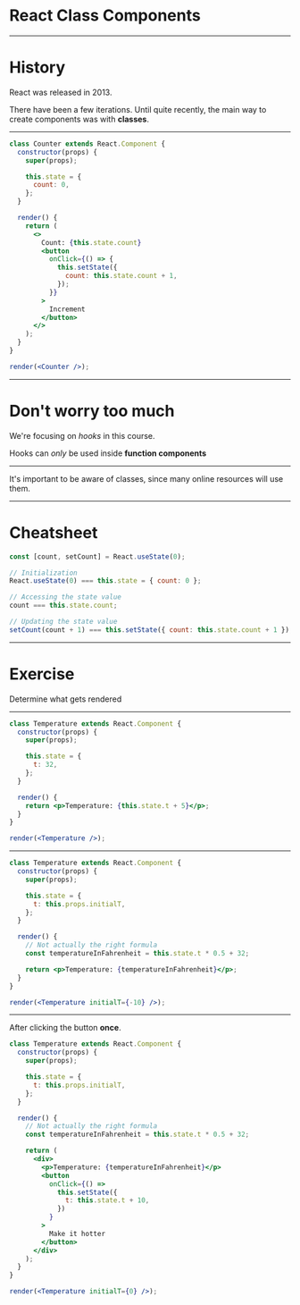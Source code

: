 # React Class Components

---

# History

React was released in 2013.

There have been a few iterations. Until quite recently, the main way to create components was with **classes**.

---

```jsx live=true
class Counter extends React.Component {
  constructor(props) {
    super(props);

    this.state = {
      count: 0,
    };
  }

  render() {
    return (
      <>
        Count: {this.state.count}
        <button
          onClick={() => {
            this.setState({
              count: this.state.count + 1,
            });
          }}
        >
          Increment
        </button>
      </>
    );
  }
}

render(<Counter />);
```

---

# Don't worry too much

We're focusing on _hooks_ in this course.

Hooks can _only_ be used inside **function components**

---

It's important to be aware of classes, since many online resources will use them.

---

# Cheatsheet

```jsx
const [count, setCount] = React.useState(0);

// Initialization
React.useState(0) === this.state = { count: 0 };

// Accessing the state value
count === this.state.count;

// Updating the state value
setCount(count + 1) === this.setState({ count: this.state.count + 1 });
```

---

# Exercise

Determine what gets rendered

---

```jsx live=true clickToReveal=true
class Temperature extends React.Component {
  constructor(props) {
    super(props);

    this.state = {
      t: 32,
    };
  }

  render() {
    return <p>Temperature: {this.state.t + 5}</p>;
  }
}

render(<Temperature />);
```

---

```jsx live=true clickToReveal=true
class Temperature extends React.Component {
  constructor(props) {
    super(props);

    this.state = {
      t: this.props.initialT,
    };
  }

  render() {
    // Not actually the right formula
    const temperatureInFahrenheit = this.state.t * 0.5 + 32;

    return <p>Temperature: {temperatureInFahrenheit}</p>;
  }
}

render(<Temperature initialT={-10} />);
```

---

After clicking the button **once**.

```jsx live=true clickToReveal=true
class Temperature extends React.Component {
  constructor(props) {
    super(props);

    this.state = {
      t: this.props.initialT,
    };
  }

  render() {
    // Not actually the right formula
    const temperatureInFahrenheit = this.state.t * 0.5 + 32;

    return (
      <div>
        <p>Temperature: {temperatureInFahrenheit}</p>
        <button
          onClick={() =>
            this.setState({
              t: this.state.t + 10,
            })
          }
        >
          Make it hotter
        </button>
      </div>
    );
  }
}

render(<Temperature initialT={0} />);
```
